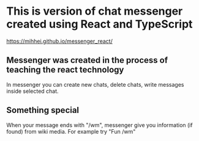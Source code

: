 # This is version of chat messenger created using React and TypeScript

https://mihhei.github.io/messenger_react/

## Messenger was created in the process of teaching the react technology

In messenger you can create new chats, delete chats, write messages inside selected chat.

## Something special

When your message ends with "/wm", messenger give you information (if found) from wiki media. For example try "Fun /wm"
